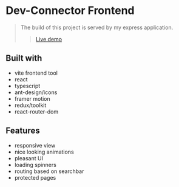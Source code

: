 # Dev-Connector Frontend
> The build of this project is served by my express application.
>> [Live demo](https://dev-connector-drab.vercel.app/)

## Built with
- vite frontend tool
- react
- typescript
- ant-design/icons
- framer motion
- redux/toolkit
- react-router-dom

## Features
- responsive view
- nice looking animations
- pleasant UI
- loading spinners
- routing based on searchbar
- protected pages